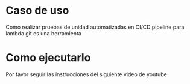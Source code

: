 # Caso de uso
Como realizar pruebas de unidad automatizadas en CI/CD pipeline
para lambda
git es una herramienta

# Como ejecutarlo
Por favor seguir las instrucciones del siguiente video de youtube
